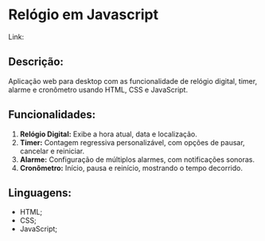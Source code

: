 # Relógio em Javascript 
Link: 

## Descrição:
Aplicação web para desktop com as funcionalidade de relógio digital, timer, alarme e cronômetro usando HTML, CSS e JavaScript.

## Funcionalidades:
1. **Relógio Digital:** Exibe a hora atual, data e localização.
2. **Timer:** Contagem regressiva personalizável, com opções de pausar, cancelar e reiniciar.
3. **Alarme:** Configuração de múltiplos alarmes, com notificações sonoras.
4. **Cronômetro:** Início, pausa e reinício, mostrando o tempo decorrido.

## Linguagens:
- HTML;
- CSS;
- JavaScript;
